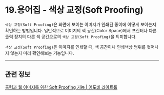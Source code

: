 # 19.용어집 - 색상 교정(Soft Proofing)
`색상 교정(Soft Proofing)`은 화면에 보이는 이미지가 인쇄된 종이에 어떻게 보이는지 확인하는 방법입니다. 일반적으로 이미지의 색 공간(Color Space)에서 프린터나 다른 출력 장치의 다른 색 공간으로의 `색상 교정(Soft Proofing)`을 의미합니다. 

`색상 교정(Soft Proofing)`은 이미지를 인쇄할 때, 색 공간이나 인쇄색상 범위를 벗어나지 않는지 미리 확인해보는 기능입니다.

*** 

## 관련 정보

[출력과 웹 이미지를 위한 Soft Proofing 기능 | 어도비 라이트룸](https://m.blog.naver.com/PostView.naver?isHttpsRedirect=true&blogId=infopub&logNo=220441453497)

